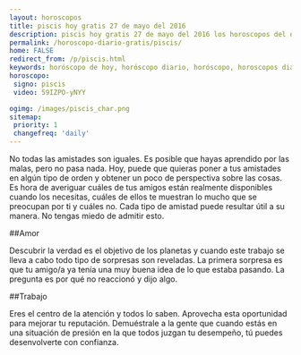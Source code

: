 ```yaml
---
layout: horoscopos
title: piscis hoy gratis 27 de mayo del 2016 
description: piscis hoy gratis 27 de mayo del 2016 los horoscopos del dia, amor, trabajo, vida personal. Todas las predicciones para piscis gratis. Ahora Tambien podes consultar el Oraculo SI o NO http://horoscopo-del-dia.com/oraculo-si-no/ 
permalink: /horoscopo-diario-gratis/piscis/
home: FALSE
redirect_from: /p/piscis.html
keywords: horóscopo de hoy, horóscopo diario, horóscopo, horoscopos diarios gratis del dia de hoy, horóscopo diario gratis,horóscopo 2016, horóscopo esperanza gracia, horoscopo piscis hoy, horoscop, horóscopos gratis, horoscopo piscis, horoscopo piscis 2016, Tarot, Astrologia, Zodíaco, piscis, horoscopo gratis
horoscopo:
 signo: piscis
 video: 59IZPO-yNYY

ogimg: /images/piscis_char.png
sitemap:
 priority: 1
 changefreq: 'daily'
---
```



No todas las amistades son iguales. Es posible que hayas aprendido por las malas, pero no pasa nada. Hoy, puede que quieras poner a tus amistades en algún tipo de orden y obtener un poco de perspectiva sobre las cosas. Es hora de averiguar cuáles de tus amigos están realmente disponibles cuando los necesitas, cuáles de ellos te muestran lo mucho que se preocupan por ti y cuáles no. Cada tipo de amistad puede resultar útil a su manera. No tengas miedo de admitir esto.

##Amor

Descubrir la verdad es el objetivo de los planetas y cuando este trabajo se lleva a cabo todo tipo de sorpresas son reveladas. La primera sorpresa es que tu amigo/a ya tenía una muy buena idea de lo que estaba pasando. La pregunta es por qué no reaccionó y dijo algo.

##Trabajo

Eres el centro de la atención y todos lo saben. Aprovecha esta oportunidad para mejorar tu reputación. Demuéstrale a la gente que cuando estás en una situación de presión en la que todos juzgan tu desempeño, tú puedes desenvolverte con confianza.